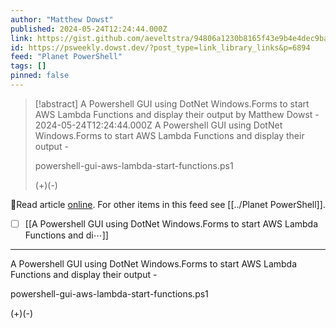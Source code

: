 ```yaml
---
author: "Matthew Dowst"
published: 2024-05-24T12:24:44.000Z
link: https://gist.github.com/aeveltstra/94806a1230b8165f43e9b4e4dec9bacc
id: https://psweekly.dowst.dev/?post_type=link_library_links&p=6894
feed: "Planet PowerShell"
tags: []
pinned: false
---
```

> [!abstract] A Powershell GUI using DotNet Windows.Forms to start AWS Lambda Functions and display their output by Matthew Dowst - 2024-05-24T12:24:44.000Z
> A Powershell GUI using DotNet Windows.Forms to start AWS Lambda Functions and display their output -
> 
> powershell-gui-aws-lambda-start-functions.ps1
> 
> (+)(-)

🔗Read article [online](https://gist.github.com/aeveltstra/94806a1230b8165f43e9b4e4dec9bacc). For other items in this feed see [[../Planet PowerShell]].

- [ ] [[A Powershell GUI using DotNet Windows․Forms to start AWS Lambda Functions and di⋯]]
- - -
A Powershell GUI using DotNet Windows.Forms to start AWS Lambda Functions and display their output -

powershell-gui-aws-lambda-start-functions.ps1

(+)(-)
